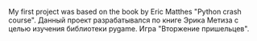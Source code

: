 My first project was based on the book by Eric Matthes "Python crash course".
Данный проект разрабатывался по книге Эрика Метиза с целью изучения библиотеки pygame. Игра "Вторжение пришельцев". 
